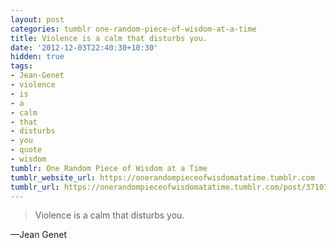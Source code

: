 ```yaml
---
layout: post
categories: tumblr one-random-piece-of-wisdom-at-a-time
title: Violence is a calm that disturbs you.
date: '2012-12-03T22:40:30+10:30'
hidden: true
tags:
- Jean-Genet
- violence
- is
- a
- calm
- that
- disturbs
- you
- quote
- wisdom
tumblr: One Random Piece of Wisdom at a Time
tumblr_website_url: https://onerandompieceofwisdomatatime.tumblr.com
tumblr_url: https://onerandompieceofwisdomatatime.tumblr.com/post/37107918158/violence-is-a-calm-that-disturbs-you
---
```

> Violence is a calm that disturbs you.

—Jean Genet
